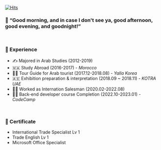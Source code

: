 [![Hits](https://hits.seeyoufarm.com/api/count/incr/badge.svg?url=https%3A%2F%2Fgithub.com%2Fgjbae1212%2Fhit-counter&count_bg=%23233C5E&title_bg=%23555555&icon=&icon_color=%23E7E7E7&title=hits&edge_flat=false)](https://hits.seeyoufarm.com)

### 👐 __“Good morning, and in case I don't see ya, good afternoon, good evening, and goodnight!”__
<br>

### 🤡 Experience

- ✍️ Majored in Arab Studies (2012-2019) <br>
- 🇲🇦 Study Abroad (2016-2017) - _Morocco_ <br>
- 👳‍♂️ Tour Guide for Arab tourist (2017.12-2018.08) - _Yalla Korea_ <br>
- 🇦🇪 Exhibition preparation & interpretation (2018.09 ~ 2018.11) - _KOTRA UAE_  <br>
- 👨‍💼 Worked as Internation Salesman (2020.02-2022.08) <br>
- 🧑‍💻 Back-end developer course Completion (2022.10-2023.01) - _CodeCamp_ <br>


<br>

### 📝 Certificate

- International Trade Specialist Lv 1 <br>
- Trade English Lv 1 <br>
- Microsoft Office Specialist

